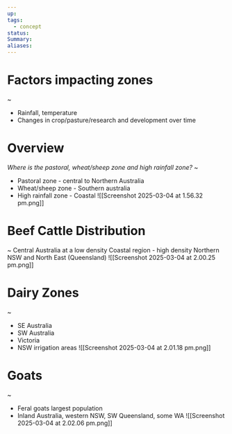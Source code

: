 ```yaml
---
up: 
tags:
  - concept
status: 
Summary:
aliases:
---
```

# Factors impacting zones
~
- Rainfall, temperature
- Changes in crop/pasture/research and development over time

# Overview
*Where is the pastoral, wheat/sheep zone and high rainfall zone?*
~
- Pastoral zone - central to Northern Australia
- Wheat/sheep zone - Southern australia
- High rainfall zone - Coastal
![[Screenshot 2025-03-04 at 1.56.32 pm.png]]


# Beef Cattle Distribution
~
Central Australia at a low density
Coastal region - high density
Northern NSW and North East (Queensland)
![[Screenshot 2025-03-04 at 2.00.25 pm.png]]

# Dairy Zones
~

- SE Australia
- SW Australia
- Victoria
- NSW irrigation areas
![[Screenshot 2025-03-04 at 2.01.18 pm.png]]

# Goats
~
- Feral goats largest population
- Inland Australia, western NSW, SW Queensland, some WA
![[Screenshot 2025-03-04 at 2.02.06 pm.png]]